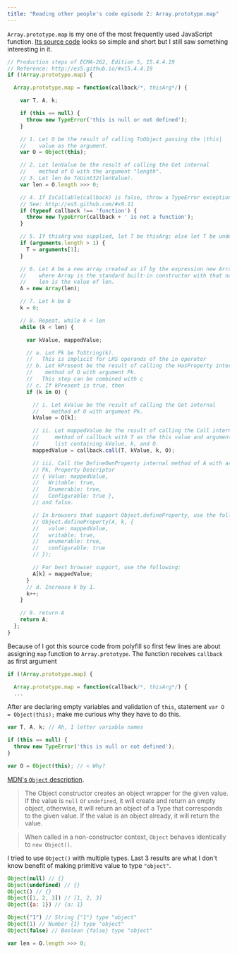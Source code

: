 ```yaml
---
title: "Reading other people's code episode 2: Array.prototype.map"
---
```


`Array.prototype.map` is my one of the most frequently used JavaScript function. [Its source code](https://developer.mozilla.org/en-US/docs/Web/JavaScript/Reference/Global_Objects/Array/map) looks so simple and short but I still saw something interesting in it.



```js
// Production steps of ECMA-262, Edition 5, 15.4.4.19
// Reference: http://es5.github.io/#x15.4.4.19
if (!Array.prototype.map) {

  Array.prototype.map = function(callback/*, thisArg*/) {

    var T, A, k;

    if (this == null) {
      throw new TypeError('this is null or not defined');
    }

    // 1. Let O be the result of calling ToObject passing the |this|
    //    value as the argument.
    var O = Object(this);

    // 2. Let lenValue be the result of calling the Get internal
    //    method of O with the argument "length".
    // 3. Let len be ToUint32(lenValue).
    var len = O.length >>> 0;

    // 4. If IsCallable(callback) is false, throw a TypeError exception.
    // See: http://es5.github.com/#x9.11
    if (typeof callback !== 'function') {
      throw new TypeError(callback + ' is not a function');
    }

    // 5. If thisArg was supplied, let T be thisArg; else let T be undefined.
    if (arguments.length > 1) {
      T = arguments[1];
    }

    // 6. Let A be a new array created as if by the expression new Array(len)
    //    where Array is the standard built-in constructor with that name and
    //    len is the value of len.
    A = new Array(len);

    // 7. Let k be 0
    k = 0;

    // 8. Repeat, while k < len
    while (k < len) {

      var kValue, mappedValue;

      // a. Let Pk be ToString(k).
      //   This is implicit for LHS operands of the in operator
      // b. Let kPresent be the result of calling the HasProperty internal
      //    method of O with argument Pk.
      //   This step can be combined with c
      // c. If kPresent is true, then
      if (k in O) {

        // i. Let kValue be the result of calling the Get internal
        //    method of O with argument Pk.
        kValue = O[k];

        // ii. Let mappedValue be the result of calling the Call internal
        //     method of callback with T as the this value and argument
        //     list containing kValue, k, and O.
        mappedValue = callback.call(T, kValue, k, O);

        // iii. Call the DefineOwnProperty internal method of A with arguments
        // Pk, Property Descriptor
        // { Value: mappedValue,
        //   Writable: true,
        //   Enumerable: true,
        //   Configurable: true },
        // and false.

        // In browsers that support Object.defineProperty, use the following:
        // Object.defineProperty(A, k, {
        //   value: mappedValue,
        //   writable: true,
        //   enumerable: true,
        //   configurable: true
        // });

        // For best browser support, use the following:
        A[k] = mappedValue;
      }
      // d. Increase k by 1.
      k++;
    }

    // 9. return A
    return A;
  };
}
```

Because of I got this source code from polyfill so first few lines are about assigning `map` function to `Array.prototype`. The function receives `callback` as first argument

```js
if (!Array.prototype.map) {

  Array.prototype.map = function(callback/*, thisArg*/) {
  ...
```

After are declaring empty variables and validation of `this`, statement `var O = Object(this);` make me curious why they have to do this.

```js
var T, A, k; // Ah, 1 letter variable names

if (this == null) {
  throw new TypeError('this is null or not defined');
}

var O = Object(this); // < Why?
```

[MDN's `Object` description](https://developer.mozilla.org/en-US/docs/Web/JavaScript/Reference/Global_Objects/Object).

>The Object constructor creates an object wrapper for the given value. If the value is `null` or `undefined`, it will create and return an empty object, otherwise, it will return an object of a Type that corresponds to the given value. If the value is an object already, it will return the value.

>When called in a non-constructor context, `Object` behaves identically to `new Object()`.

I tried to use `Object()` with multiple types. Last 3 results are what I don't know benefit of making primitive value to type `"object"`.

```js
Object(null) // {}
Object(undefined) // {}
Object() // {}
Object([1, 2, 3]) // [1, 2, 3]
Object({a: 1}) // {a: 1}

Object("1") // String {"1"} type "object"
Object(1) // Number {1} type "object"
Object(false) // Boolean {false} type "object"
```

```js
var len = O.length >>> 0;
```
